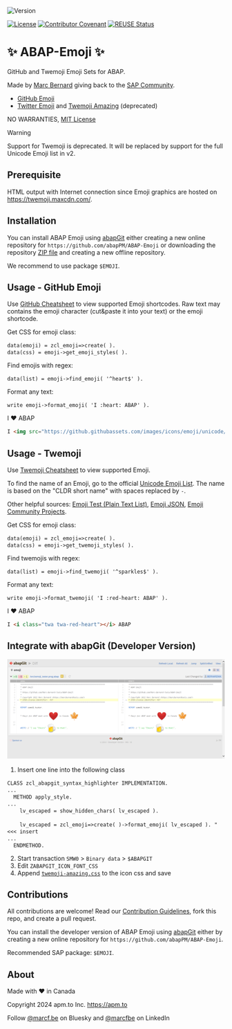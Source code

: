 ![Version](https://img.shields.io/endpoint?url=https://shield.abappm.com/github/abapPM/ABAP-Emoji/src/zcl_emoji.clas.abap/c_version&label=Version&color=blue)

[![License](https://img.shields.io/github/license/abapPM/ABAP-Emoji?label=License&color=success)](LICENSE)
[![Contributor Covenant](https://img.shields.io/badge/Contributor%20Covenant-2.1-4baaaa.svg?color=success)](https://github.com/abapPM/.github/blob/main/CODE_OF_CONDUCT.md)
[![REUSE Status](https://api.reuse.software/badge/github.com/abapPM/ABAP-Emoji)](https://api.reuse.software/info/github.com/abapPM/ABAP-Emoji)

# ✨ ABAP-Emoji ✨

GitHub and Twemoji Emoji Sets for ABAP.

Made by [Marc Bernard](https://marcbernardtools.com/) giving back to the [SAP Community](https://community.sap.com/).

- [GitHub Emoji](https://github.com/ikatyang/emoji-cheat-sheet/blob/master/README.md)
- [Twitter Emoji](https://github.com/twitter/twemoji) and [Twemoji Amazing](https://github.com/SebastianAigner/twemoji-amazing) (deprecated)

NO WARRANTIES, [MIT License](LICENSE)

> [!WARNING]
> Support for Twemoji is deprecated. It will be replaced by support for the full Unicode Emoji list in v2.

## Prerequisite

HTML output with Internet connection since Emoji graphics are hosted on https://twemoji.maxcdn.com/.

## Installation

You can install ABAP Emoji using [abapGit](https://github.com/abapGit/abapGit) either creating a new online repository for `https://github.com/abapPM/ABAP-Emoji` or downloading the repository [ZIP file](https://github.com/abapPM/ABAP_Emoji/archive/main.zip) and creating a new offline repository.

We recommend to use package `$EMOJI`.

## Usage - GitHub Emoji

Use [GitHub Cheatsheet](https://github.com/ikatyang/emoji-cheat-sheet/blob/master/README.md) to view supported Emoji shortcodes. Raw text may contains the emoji character (cut&paste it into your text) or the emoji shortcode.

Get CSS for emoji class:

```abap
data(emoji) = zcl_emoji=>create( ).
data(css) = emoji->get_emoji_styles( ).
```

Find emojis with regex:

```abap
data(list) = emoji->find_emoji( '^heart$' ).
```

Format any text:

```abap
write emoji->format_emoji( 'I :heart: ABAP' ).
```

I ❤ ABAP

```html
I <img src="https://github.githubassets.com/images/icons/emoji/unicode/2764.png" class="emoji"> ABAP
```

## Usage - Twemoji

Use [Twemoji Cheatsheet](https://twemoji-cheatsheet.vercel.app/) to view supported Emoji. 

To find the name of an Emoji, go to the official [Unicode Emoji List](https://unicode.org/emoji/charts/emoji-list.html). The name is based on the "CLDR short name" with spaces replaced by `-`.

Other helpful sources: [Emoji Test (Plain Text List)](https://unicode.org/Public/emoji/13.1/emoji-test.txt), [Emoji JSON](https://github.com/amio/emoji.json), 
[Emoji Community Projects](https://github.com/twitter/twemoji#community-projects).

Get CSS for emoji class:

```abap
data(emoji) = zcl_emoji=>create( ).
data(css) = emoji->get_twemoji_styles( ).
```

Find twemojis with regex:

```abap
data(list) = emoji->find_twemoji( '^sparkles$' ).
```

Format any text:

```abap
write emoji->format_twemoji( 'I :red-heart: ABAP' ).
```

I ❤ ABAP

```html
I <i class="twa twa-red-heart"></i> ABAP
```

## Integrate with abapGit (Developer Version)

![image](https://github.com/abapPM/ABAP-Emoji/blob/main/img/abapGit_Emoji_Example.png?raw=true)

1. Insert one line into the following class

```abap
CLASS zcl_abapgit_syntax_highlighter IMPLEMENTATION.
...
  METHOD apply_style.
...
    lv_escaped = show_hidden_chars( lv_escaped ).

    lv_escaped = zcl_emoji=>create( )->format_emoji( lv_escaped ). "<<< insert
...
  ENDMETHOD.
```

2. Start transaction `SMW0` > `Binary data` > `$ABAPGIT` 
3. Edit `ZABAPGIT_ICON_FONT_CSS`
4. Append [`twemoji-amazing.css`](https://github.com/mbtools/ABAP-Emoji/blob/main/css/twemoji-amazing.css) to the icon css and save

## Contributions

All contributions are welcome! Read our [Contribution Guidelines](CONTRIBUTING.md), fork this repo, and create a pull request.

You can install the developer version of ABAP Emoji using [abapGit](https://github.com/abapGit/abapGit) either by creating a new online repository for `https://github.com/abapPM/ABAP-Emoji`.

Recommended SAP package: `$EMOJI`.

## About

Made with ❤ in Canada

Copyright 2024 apm.to Inc. <https://apm.to>

Follow [@marcf.be](https://bsky.app/profile/marcf.be) on Bluesky and [@marcfbe](https://linkedin.com/in/marcfbe) on LinkedIn

